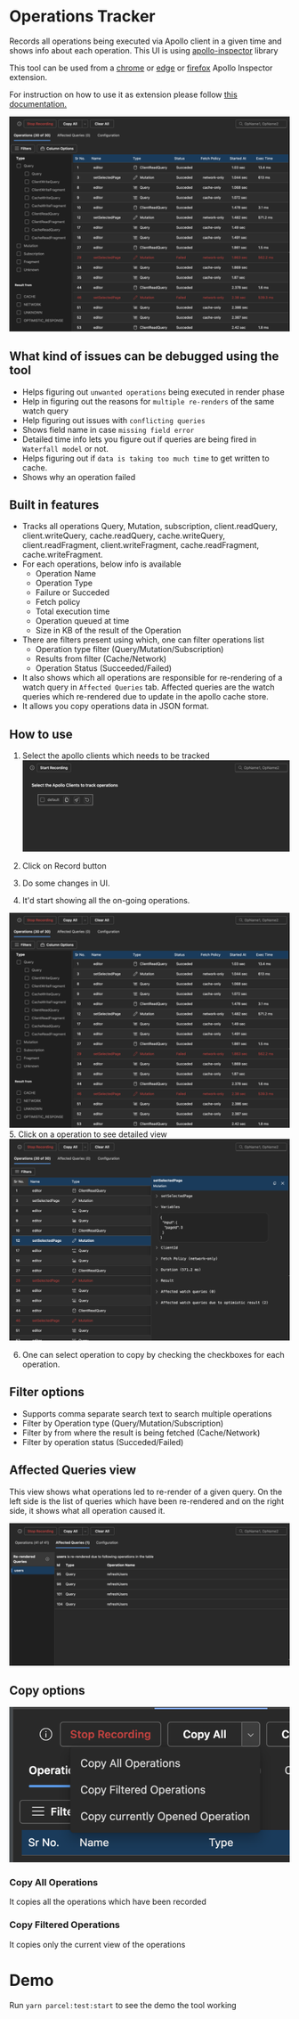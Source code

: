 # Operations Tracker

Records all operations being executed via Apollo client in a given time and shows info about each operation.
This UI is using [apollo-inspector](https://www.npmjs.com/package/apollo-inspector?activeTab=readme) library<br>

This tool can be used from a [chrome](https://chromewebstore.google.com/search/Apollo%20Inspector) or [edge](https://microsoftedge.microsoft.com/addons/detail/apollo-inspector/mddlojejelgjmomllbekfemeccafinok) or [firefox](https://addons.mozilla.org/en-US/firefox/addon/apollo-inspector/) Apollo Inspector extension.

For instruction on how to use it as extension please follow [this documentation.](./extension/readme.md)

![plot](./docs/operation-tracker-result.png)

## What kind of issues can be debugged using the tool

- Helps figuring out `unwanted operations` being executed in render phase
- Help in figuring out the reasons for `multiple re-renders` of the same watch query​
- Help figuring out issues with `conflicting queries​`
- Shows field name in case `missing field error`
- Detailed time info lets you figure out if queries are being fired in `Waterfall model` or not.
- Helps figuring out if `data is taking too much time` to get written to cache.
- Shows why an operation failed

## Built in features

- Tracks all operations Query, Mutation, subscription, client.readQuery, client.writeQuery, cache.readQuery, cache.writeQuery, client.readFragment, client.writeFragment, cache.readFragment, cache.writeFragment.
- For each operations, below info is available
  - Operation Name
  - Operation Type
  - Failure or Succeded
  - Fetch policy
  - Total execution time
  - Operation queued at time
  - Size in KB of the result of the Operation
- There are filters present using which, one can filter operations list
  - Operation type filter (Query/Mutation/Subscription)
  - Results from filter (Cache/Network)
  - Operation Status (Succeeded/Failed)
- It also shows which all operations are responsible for re-rendering of a watch query in `Affected Queries` tab. Affected queries are the watch queries which re-rendered due to update in the apollo cache store.
- It allows you copy operations data in JSON format.

## How to use

1. Select the apollo clients which needs to be tracked
   ![plot](./docs/start-page.png)

2. Click on Record button
3. Do some changes in UI.
4. It'd start showing all the on-going operations.

![plot](./docs/operation-tracker-result.png) 5. Click on a operation to see detailed view
![plot](./docs/operations-tracker-detailed-view.png)

6. One can select operation to copy by checking the checkboxes for each operation.

## Filter options

- Supports comma separate search text to search multiple operations
- Filter by Operation type (Query/Mutation/Subscription)
- Filter by from where the result is being fetched (Cache/Network)
- Filter by operation status (Succeded/Failed)

## Affected Queries view

This view shows what operations led to re-render of a given query.
On the left side is the list of queries which have been re-rendered and on the right side, it shows what all operation caused it.

![plot](./docs/affected-queries-view.png)

## Copy options

![plot](./docs/operations-tracker-copy.png)

### Copy All Operations

It copies all the operations which have been recorded

### Copy Filtered Operations

It copies only the current view of the operations

# Demo

Run `yarn parcel:test:start` to see the demo the tool working
